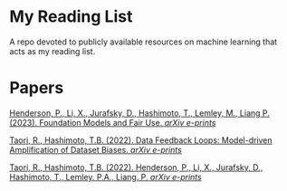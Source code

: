 # My Reading List
A repo devoted to publicly available resources on machine learning that acts as my reading list.

# Papers

[Henderson, P., Li, X., Jurafsky, D., Hashimoto, T., Lemley, M., Liang P. (2023). Foundation Models and Fair Use. *arXiv e-prints*](https://arxiv.org/pdf/2303.15715.pdf)

[Taori, R., Hashimoto, T.B. (2022). Data Feedback Loops: Model-driven Amplification of Dataset Biases. *arXiv e-prints*](https://arxiv.org/pdf/2209.03942.pdf)

[Taori, R., Hashimoto, T.B. (2022). Henderson, P., Li, X., Jurafsky, D., Hashimoto, T., Lemley. P.A., Liang, P. *arXiv e-prints*](https://arxiv.org/pdf/2303.17548.pdf)

